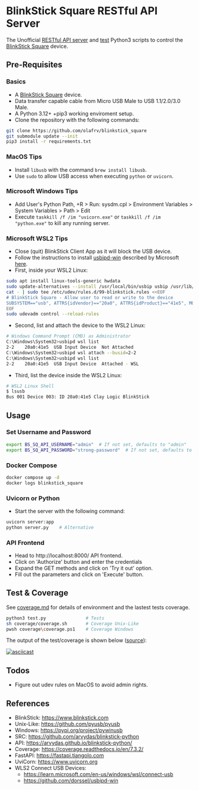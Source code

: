 # BlinkStick Square RESTful API Server

The Unofficial [RESTful API server](server.py) and 
[test](test.py) Python3 scripts to control the
[BlinkStick Square](https://www.blinkstick.com/products/blinkstick-square) 
device.

## Pre-Requisites

### Basics

* A [BlinkStick Square](https://www.blinkstick.com/products/blinkstick-square) device.
* Data transfer capable cable from Micro USB Male to USB 1.1/2.0/3.0 Male.
* A Python 3.12+ +pip3 working enviroment setup.
* Clone the repository with the following commands:

```sh
git clone https://github.com/olafrv/blinkstick_square
git submodule update --init
pip3 install -r requirements.txt
```

### MacOS Tips

* Install `libusb` with the command `brew install libusb`.
* Use `sudo` to allow USB access when executing `python` or `uvicorn`.

### Microsoft Windows Tips 

* Add User's Python Path, <WIN>+R > Run: sysdm.cpl > Environment Variables > System Variables > Path > Edit
* Execute `taskkill /f /im "uvicorn.exe"` or `taskkill /f /im "python.exe"`  to kill any running server.

### Microsoft WSL2 Tips

* Close (quit) BlinkStick Client App as it will block the USB device.
* Follow the instructions to install [usbipd-win](https://github.com/dorssel/usbipd-win)
  described by Microsoft [here](https://learn.microsoft.com/en-us/windows/wsl/connect-usb).
* First, inside your WSL2 Linux:
```sh
sudo apt install linux-tools-generic hwdata
sudo update-alternatives --install /usr/local/bin/usbip usbip /usr/lib/linux-tools/*-generic/usbip 20
cat - | sudo tee /etc/udev/rules.d/99-blinkstick.rules <<EOF
# BlinkStick Square - Allow user to read or write to the device
SUBSYSTEM=="usb", ATTRS{idVendor}=="20a0", ATTRS{idProduct}=="41e5", MODE="0666"
EOF
sudo udevadm control --reload-rules
```
* Second, list and attach the device to the WSL2 Linux:
```sh
# Windows Command Prompt (CMD) as Administrator
C:\Windows\System32>usbipd wsl list
2-2    20a0:41e5  USB Input Device  Not Attached
C:\Windows\System32>usbipd wsl attach --busid=2-2
C:\Windows\System32>usbipd wsl list
2-2    20a0:41e5  USB Input Device  Attached - WSL
```
* Third, list the device inside the WSL2 Linux:
```sh
# WSL2 Linux Shell
$ lsusb
Bus 001 Device 003: ID 20a0:41e5 Clay Logic BlinkStick
```

## Usage

### Set Username and Password

```sh	
export BS_SQ_API_USERNAME="admin"  # If not set, defaults to "admin"
export BS_SQ_API_PASSWORD="strong-password"  # If not set, defaults to random value
```

### Docker Compose

```sh
docker compose up -d
docker logs blinkstick_square
```

### Uvicorn or Python

* Start the server with the following command:
```sh
uvicorn server:app
python server.py    # Alternative
```

### API Frontend

* Head to http://localhost:8000/ API frontend.
* Click on 'Authorize' button and enter the credentials
* Expand the GET methods and click on 'Try it out' option.
* Fill out the parameters and click on 'Execute' button.

## Test & Coverage

See [coverage.md](coverage.md) for details of environment
and the lastest tests coverage.

```sh
python3 test.py               # Tests
sh coverage/coverage.sh       # Coverage Unix-Like
pwsh coverage\coverage.ps1    # Coverage Windows
```

The output of the test/coverage is shown below ([source](docs/bssq_test.cast)):

[![asciicast](https://asciinema.org/a/618281.png)](https://asciinema.org/a/618281) 


## Todos

* Figure out udev rules on MacOS to avoid admin rights.

## References

* BlinkStick: https://www.blinkstick.com
* Unix-Like: https://github.com/pyusb/pyusb
* Windows: https://pypi.org/project/pywinusb
* SRC: https://github.com/arvydas/blinkstick-python
* API: https://arvydas.github.io/blinkstick-python/
* Coverage: https://coverage.readthedocs.io/en/7.3.2/
* FastAPI: https://fastapi.tiangolo.com
* UviCorn: https://www.uvicorn.org
* WLS2 Connect USB Devices:
  * https://learn.microsoft.com/en-us/windows/wsl/connect-usb
  * https://github.com/dorssel/usbipd-win